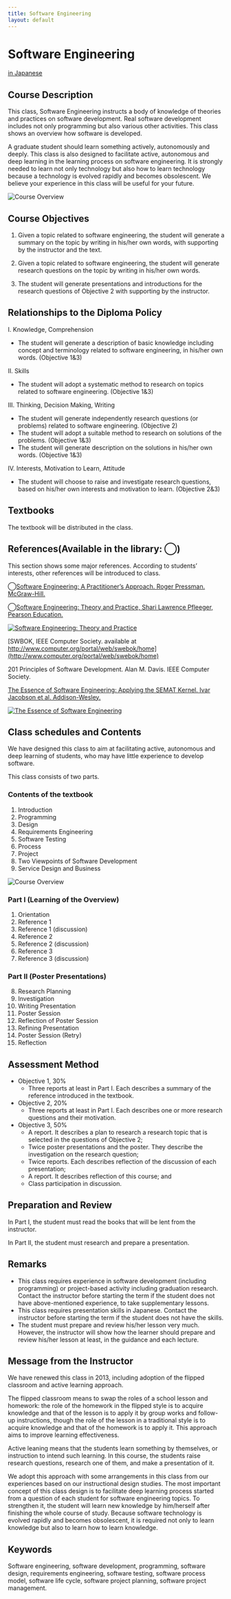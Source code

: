 ```yaml
---
title: Software Engineering
layout: default
---
```

# Software Engineering

[in Japanese](/courses/SoftwareEngineering.html)


## Course Description

This class, Software Engineering instructs a body of knowledge of theories and practices on software development. Real software development includes not only programming but also various other activities. This class shows an overview how software is developed.

A graduate student should learn something actively, autonomously and deeply. This class is also designed to facilitate active, autonomous and deep learning in the learning process on software engineering. It is strongly needed to learn not only technology but also how to learn technology because a technology is evolved rapidly and becomes obsolescent. We believe your experience in this class will be useful for your future.

![Course Overview](SWEng-CourseStructure.png "Course Overview")

## Course Objectives

1. Given a topic related to software engineering, the student will generate a summary on the topic by writing in his/her own words, with supporting by the instructor and the text.

2. Given a topic related to software engineering, the student will generate research questions on the topic by writing in his/her own words.

3. The student will generate presentations and introductions for the research questions of Objective 2 with supporting by the instructor.

## Relationships to the Diploma Policy

I. Knowledge, Comprehension

* The student will generate a description of basic knowledge including concept and terminology related to software engineering, in his/her own words. (Objective 1&3)

II. Skills

* The student will adopt a systematic method to research on topics related to software engineering. (Objective 1&3)

III. Thinking, Decision Making, Writing

* The student will generate independently research questions (or problems) related to software engineering. (Objective 2)
* The student will adopt a suitable method to research on solutions of the problems. (Objective 1&3)
* The student will generate description on the solutions in his/her own words. (Objective 1&3)

IV. Interests, Motivation to Learn, Attitude

* The student will choose to raise and investigate research questions, based on his/her own interests and motivation to learn. (Objective 2&3)

## Textbooks

The textbook will be distributed in the class.

## References(Available in the library: ◯)

This section shows some major references. According to students’ interests, other references will be introduced to class.

◯[Software Engineering: A Practitioner’s Approach. Roger Pressman. McGraw-Hill.](//www.amazon.co.jp/gp/product/9814577383/ref=as_li_ss_tl?ie=UTF8&camp=247&creative=7399&creativeASIN=9814577383&linkCode=as2&tag=zacky1972-22)


◯[Software Engineering: Theory and Practice, Shari Lawrence Pfleeger, Pearson Education.](//www.amazon.co.jp/gp/product/0136061699/ref=as_li_ss_tl?ie=UTF8&camp=247&creative=7399&creativeASIN=0136061699&linkCode=as2&tag=zacky1972-22)

[![Software Engineering: Theory and Practice](//ws-fe.amazon-adsystem.com/widgets/q?_encoding=UTF8&ASIN=0136061699&Format=_SL110_&ID=AsinImage&MarketPlace=JP&ServiceVersion=20070822&WS=1&tag=zacky1972-22)](//www.amazon.co.jp/gp/product/0136061699/ref=as_li_ss_tl?ie=UTF8&camp=247&creative=7399&creativeASIN=0136061699&linkCode=as2&tag=zacky1972-22)

[SWBOK, IEEE Computer Society. available at http://www.computer.org/portal/web/swebok/home](http://www.computer.org/portal/web/swebok/home)

201 Principles of Software Development. Alan M. Davis. IEEE Computer Society.

[The Essence of Software Engineering: Applying the SEMAT Kernel. Ivar Jacobson et al. Addison-Wesley.](//www.amazon.co.jp/gp/product/0321885953/ref=as_li_ss_tl?ie=UTF8&camp=247&creative=7399&creativeASIN=0321885953&linkCode=as2&tag=zacky1972-22)

[![The Essence of Software Engineering](//ws-fe.amazon-adsystem.com/widgets/q?_encoding=UTF8&ASIN=0321885953&Format=_SL110_&ID=AsinImage&MarketPlace=JP&ServiceVersion=20070822&WS=1&tag=zacky1972-22)](//www.amazon.co.jp/gp/product/0321885953/ref=as_li_ss_tl?ie=UTF8&camp=247&creative=7399&creativeASIN=0321885953&linkCode=as2&tag=zacky1972-22)

## Class schedules and Contents

We have designed this class to aim at facilitating active, autonomous and deep learning of students, who may have little experience to develop software.

This class consists of two parts.

### Contents of the textbook

1. Introduction
2. Programming
3. Design
4. Requirements Engineering
5. Software Testing
6. Process
7. Project
8. Two Viewpoints of Software Development
9. Service Design and Business

![Course Overview](SWEng-CourseStructure.png "Course Overview")

### Part I (Learning of the Overview)

1. Orientation
2. Reference 1
3. Reference 1 (discussion)
4. Reference 2
5. Reference 2 (discussion)
6. Reference 3
7. Reference 3 (discussion)

### Part II (Poster Presentations)

8. Research Planning
9. Investigation
10. Writing Presentation
11. Poster Session
12. Reflection of Poster Session
13. Refining Presentation
14. Poster Session (Retry)
15. Reflection

## Assessment Method

* Objective 1, 30%
	* Three reports at least in Part I. Each describes a summary of the reference introduced in the textbook.
* Objective 2, 20%
	* Three reports at least in Part I. Each describes one or more research questions and their motivation.
* Objective 3, 50%
	*  A report. It describes a plan to research a research topic that is selected in the questions of Objective 2;
	* Twice poster presentations and the poster. They describe the investigation on the research question;
	* Twice reports. Each describes reflection of the discussion of each presentation;
	* A report. It describes reflection of this course; and
	* Class participation in discussion.

## Preparation and Review

In Part I, the student must read the books that will be lent from the instructor.

In Part II, the student must research and prepare a presentation.

## Remarks

* This class requires experience in software development (including programming) or project-based activity including graduation research. Contact the instructor before starting the term if the student does not have above-mentioned experience, to take supplementary lessons.
* This class requires presentation skills in Japanese. Contact the instructor before starting the term if the student does not have the skills.
* The student must prepare and review his/her lesson very much. However, the instructor will show how the learner should prepare and review his/her lesson at least, in the guidance and each lecture.

## Message from the Instructor

We have renewed this class in 2013, including adoption of the flipped classroom and active learning approach.

The flipped classroom means to swap the roles of a school lesson and homework: the role of the homework in the flipped style is to acquire knowledge and that of the lesson is to apply it by group works and follow-up instructions, though the role of the lesson in a traditional style is to acquire knowledge and that of the homework is to apply it. This approach aims to improve learning effectiveness.

Active leaning means that the students learn something by themselves, or instruction to intend such learning. In this course, the students raise research questions, research one of them, and make a presentation of it.

We adopt this approach with some arrangements in this class from our experiences based on our instructional design studies. The most important concept of this class design is to facilitate deep learning process started from a question of each student for software engineering topics. To strengthen it, the student will learn new knowledge by him/herself after finishing the whole course of study. Because software technology is evolved rapidly and becomes obsolescent, it is required not only to learn knowledge but also to learn how to learn knowledge.

## Keywords

Software engineering, software development, programming, software design, requirements engineering, software testing, software process model, software life cycle, software project planning, software project management.